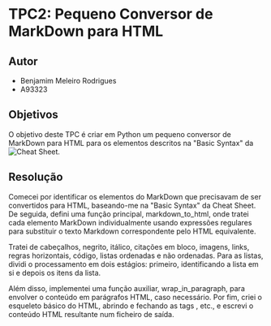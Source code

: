 # TPC2: Pequeno Conversor de MarkDown para HTML

## Autor
- Benjamim Meleiro Rodrigues
- A93323

## Objetivos
O objetivo deste TPC é criar em Python um pequeno conversor de MarkDown para HTML para os elementos descritos na "Basic Syntax" da ![Cheat Sheet](https://www.markdownguide.org/cheat-sheet/).


## Resolução
Comecei por identificar os elementos do MarkDown que precisavam de ser convertidos para HTML, baseando-me na "Basic Syntax" da Cheat Sheet. De seguida, defini uma função principal, markdown_to_html, onde tratei cada elemento MarkDown individualmente usando expressões regulares para substituir o texto Markdown correspondente pelo HTML equivalente.

Tratei de cabeçalhos, negrito, itálico, citações em bloco, imagens, links, regras horizontais, código, listas ordenadas e não ordenadas. Para as listas, dividi o processamento em dois estágios: primeiro, identificando a lista em si e depois os itens da lista.

Além disso, implementei uma função auxiliar, wrap_in_paragraph, para envolver o conteúdo em parágrafos HTML, caso necessário. Por fim, criei o esqueleto básico do HTML, abrindo e fechando as tags <html>, <body> etc., e escrevi o conteúdo HTML resultante num ficheiro de saída.
